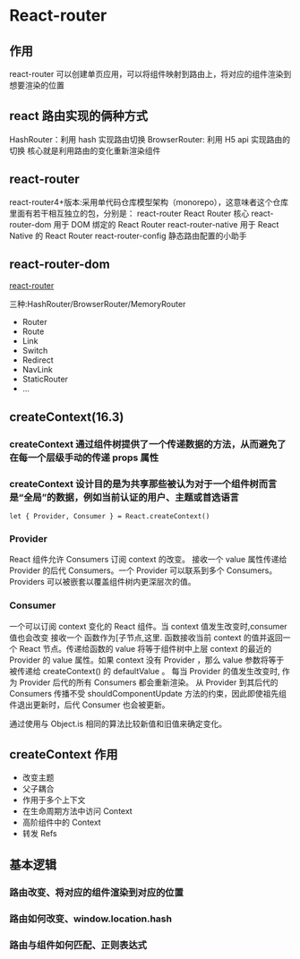 # React-router

## 作用

react-router 可以创建单页应用，可以将组件映射到路由上，将对应的组件渲染到想要渲染的位置

## react 路由实现的俩种方式

HashRouter：利用 hash 实现路由切换
BrowserRouter: 利用 H5 api 实现路由的切换
核心就是利用路由的变化重新渲染组件

## react-router

react-router4+版本:采用单代码仓库模型架构（monorepo），这意味者这个仓库里面有若干相互独立的包，分别是：
react-router React Router 核心
react-router-dom 用于 DOM 绑定的 React Router
react-router-native 用于 React Native 的 React Router
react-router-config 静态路由配置的小助手

## react-router-dom

[react-router](https://github.com/ReactTraining/react-router/tree/master)

三种:HashRouter/BrowserRouter/MemoryRouter

-   Router
-   Route
-   Link
-   Switch
-   Redirect
-   NavLink
-   StaticRouter
-   ...

## createContext(16.3)

### createContext 通过组件树提供了一个传递数据的方法，从而避免了在每一个层级手动的传递 props 属性

### createContext 设计目的是为共享那些被认为对于一个组件树而言是“全局”的数据，例如当前认证的用户、主题或首选语言

```
let { Provider, Consumer } = React.createContext()
```

### Provider

React 组件允许 Consumers 订阅 context 的改变。
接收一个 value 属性传递给 Provider 的后代 Consumers。一个 Provider 可以联系到多个 Consumers。Providers 可以被嵌套以覆盖组件树内更深层次的值。

### Consumer

一个可以订阅 context 变化的 React 组件。当 context 值发生改变时,consumer 值也会改变
接收一个 函数作为[子节点,这里. 函数接收当前 context 的值并返回一个 React 节点。传递给函数的 value 将等于组件树中上层 context 的最近的 Provider 的 value 属性。如果 context 没有 Provider ，那么 value 参数将等于被传递给 createContext() 的 defaultValue 。
每当 Provider 的值发生改变时, 作为 Provider 后代的所有 Consumers 都会重新渲染。 从 Provider 到其后代的 Consumers 传播不受 shouldComponentUpdate 方法的约束，因此即使祖先组件退出更新时，后代 Consumer 也会被更新。

通过使用与 Object.is 相同的算法比较新值和旧值来确定变化。

## createContext 作用

-   改变主题
-   父子耦合
-   作用于多个上下文
-   在生命周期方法中访问 Context
-   高阶组件中的 Context
-   转发 Refs

## 基本逻辑

### 路由改变、将对应的组件渲染到对应的位置

### 路由如何改变、window.location.hash

### 路由与组件如何匹配、正则表达式
